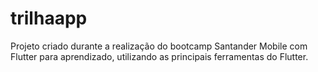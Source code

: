# trilhaapp

Projeto criado durante a realização do bootcamp Santander Mobile com Flutter para aprendizado, utilizando as principais ferramentas do Flutter.

